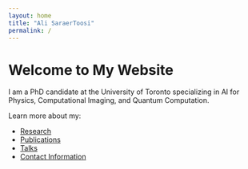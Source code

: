 ```yaml
---
layout: home
title: "Ali SaraerToosi"
permalink: /
---
```


# Welcome to My Website

I am a PhD candidate at the University of Toronto specializing in AI for Physics, Computational Imaging, and Quantum Computation.

Learn more about my:
- [Research](/research/)
- [Publications](/publications/)
- [Talks](/talks/)
- [Contact Information](/contact/)
